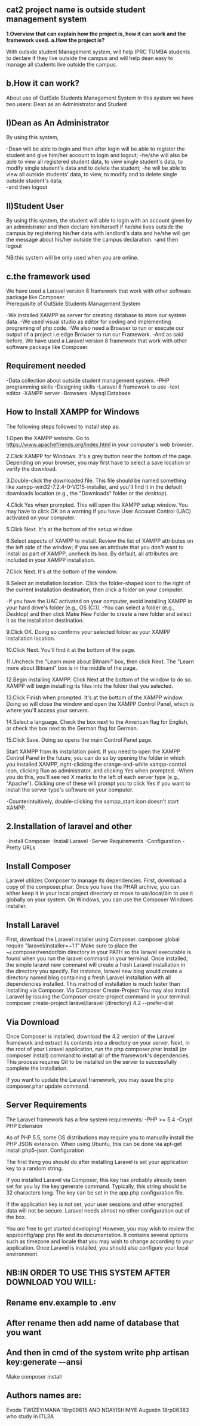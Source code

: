 cat2
project name is outside student management system
------------------------------------------------------------------------
**1.Overview that can explain how the project is, how it can work and the framework used.**
**a.How the project is?**

With outside student Management system, will help IPRC TUMBA students to declare if they live outside the campus and will help dean easy to manage all students live outside the campus.

 b.How it can work?
 ---------------------
 
About use of OutSide Students Management System 
In this system we have two users: Dean as an Administrator and Student

I)Dean as An Administrator
---------------------------
By using this system,

-Dean will be able to login and then after login will be able to register the student and give him/her account to login and logout;
-he/she will also be able to view all registered student data, to view single student's data, to modify single student's data and to delete the student;
-he will be able to view all outside students' data, to view, to modify and to delete single outside student's data;  
-and then logout

II)Student User
------------------

By using this system, the student will able to login with an account given by an administrator and then declare him/herself if he/she lives outside the campus 
by registering his/her data with landlord's data and he/she will get the message about his/her outside the campus declaration.
-and then logout

NB:this system will be only used when you are  online.

c.the framework used
---------------------

We have used a Laravel version 8 framework that work with other software package like Composer.                              
Prerequisite of OutSide Students Management System

-We installed XAMPP as server for creating database to store our system data.
-We used visual studio as editor for coding and implementing programing of php code.
-We also need a Browser to run or execute our output of a project i.e:edge Browser to run our Framework.
-And as said before, We have used a Laravel version 8 framework that work with other software package like Composer.

Requirement needed 
-------------------
-Data collection about outside student management system.
-PHP programming skills
-Designing skills
-Laravel 8 framework to use
-text editor
 -XAMPP server
-Browsers
-Mysql Database
  
How to Install XAMPP for Windows
-----------------------------------

The following steps followed to install step as:

 1.Open the XAMPP website. Go to https://www.apachefriends.org/index.html in your computer's web browser.
 
2.Click XAMPP for Windows. It's a grey button near the bottom of the page. 
Depending on your browser, you may first have to select a save location or verify the download.

3.Double-click the downloaded file. This file should be named something like xampp-win32-7.2.4-0-VC15-installer, and you'll find it in the default downloads location (e.g., the "Downloads" folder or the desktop). 

4.Click Yes when prompted. This will open the XAMPP setup window. 
You may have to click OK on a warning if you have User Account Control (UAC) activated on your computer.

5.Click Next. It's at the bottom of the setup window. 

6.Select aspects of XAMPP to install. Review the list of XAMPP attributes on the left side of the window; if you see an attribute that you don't want to install as part of XAMPP, uncheck its box. 
By default, all attributes are included in your XAMPP installation.

7.Click Next. It's at the bottom of the window.

8.Select an installation location. Click the folder-shaped icon to the right of the current installation destination, then click a folder on your computer. 

-If you have the UAC activated on your computer, avoid installing XAMPP in your hard drive's folder (e.g., OS (C:)).
-You can select a folder (e.g., Desktop) and then click Make New Folder to create a new folder and select it as the installation destination.

9.Click OK. Doing so confirms your selected folder as your XAMPP installation location. 

10.Click Next. You'll find it at the bottom of the page. 

11.Uncheck the "Learn more about Bitnami" box, then click Next. The "Learn more about Bitnami" box is in the middle of the page. 

12.Begin installing XAMPP. Click Next at the bottom of the window to do so. XAMPP will begin installing its files into the folder that you selected.

13.Click Finish when prompted. It's at the bottom of the XAMPP window. Doing so will close the window and open the XAMPP Control Panel, which is where you'll access your servers. 

14.Select a language. Check the box next to the American flag for English, or check the box next to the German flag for German. 

15.Click Save. Doing so opens the main Control Panel page. 

Start XAMPP from its installation point. If you need to open the XAMPP Control Panel in the future, you can do so by opening the folder in which you installed XAMPP, right-clicking the orange-and-white xampp-control icon, clicking Run as administrator, and clicking Yes when prompted. 
-When you do this, you'll see red X marks to the left of each server type (e.g., "Apache"). Clicking one of these will prompt you to click Yes if you want to install the server type's software on your computer.

-Counterintuitively, double-clicking the xampp_start icon doesn't start XAMPP.



2.Installation of laravel and other
-----------------------------------
-Install Composer
-Install Laravel
-Server Requirements
-Configuration
-Pretty URLs

Install Composer
-------------------
Laravel utilizes Composer to manage its dependencies. First, download a copy of the composer.phar. Once you have the PHAR archive, you can either keep it in your local project directory or move to usr/local/bin to use it globally on your system. On Windows, you can use the Composer Windows installer.

Install Laravel
------------------
First, download the Laravel installer using Composer.
composer global require "laravel/installer=~1.1"
Make sure to place the ~/.composer/vendor/bin directory in your PATH so the laravel executable is found when you run the laravel command in your terminal.
Once installed, the simple laravel new command will create a fresh Laravel installation in the directory you specify. For instance, laravel new blog would create a directory named blog containing a fresh Laravel installation with all dependencies installed. This method of installation is much faster than installing via Composer.
Via Composer Create-Project
You may also install Laravel by issuing the Composer create-project command in your terminal:
composer create-project laravel/laravel {directory} 4.2 --prefer-dist

Via Download
----------------
Once Composer is installed, download the 4.2 version of the Laravel framework and extract its contents into a directory on your server. Next, in the root of your Laravel application, run the php composer.phar install (or composer install) command to install all of the framework's dependencies. This process requires Git to be installed on the server to successfully complete the installation.

If you want to update the Laravel framework, you may issue the php composer.phar update command.

Server Requirements
--------------------
The Laravel framework has a few system requirements:
-PHP >= 5.4
-Crypt PHP Extension

As of PHP 5.5, some OS distributions may require you to manually install the PHP JSON extension. When using Ubuntu, this can be done via apt-get install php5-json.
Configuration

The first thing you should do after installing Laravel is set your application key to a random string. 

If you installed Laravel via Composer, this key has probably already been set for you by the key:generate command. Typically, this string should be 32 characters long. The key can be set in the app.php configuration file.

If the application key is not set, your user sessions and other encrypted data will not be secure.
Laravel needs almost no other configuration out of the box.

You are free to get started developing! However, you may wish to review the app/config/app.php file and its documentation. It contains several options such as timezone and locale that you may wish to change according to your application.
Once Laravel is installed, you should also configure your local environment. 

NB:IN ORDER TO USE THIS SYSTEM AFTER DOWNLOAD YOU WILL:
-------------------------------------------------------
Rename env.example to .env
----------------------------------------
After rename then add name of database that you want
-----------------------------------------------------------------------------
And then in cmd of the system write php artisan key:generate –-ansi
----------------------------------------------------------------------------------------------------------------------------------------------------------
Make composer install

Authors names are:
-------------------

Evode TWIZEYIMANA 18rp09815 AND NDAYISHIMYE Augustin 18rp06383  who study in ITL3A


